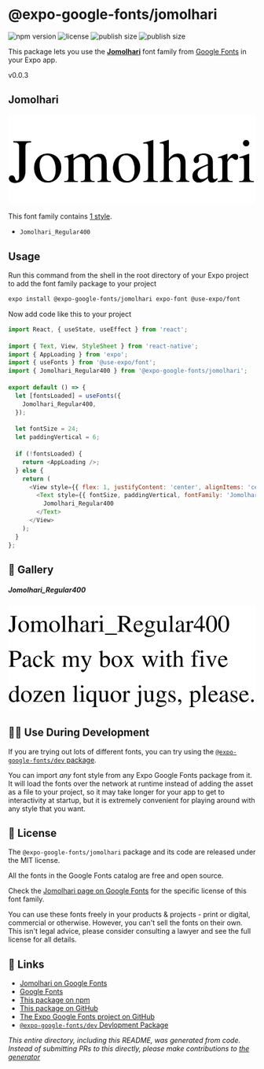 # @expo-google-fonts/jomolhari

![npm version](https://flat.badgen.net/npm/v/@expo-google-fonts/jomolhari)
![license](https://flat.badgen.net/github/license/expo/google-fonts)
![publish size](https://flat.badgen.net/packagephobia/install/@expo-google-fonts/jomolhari)
![publish size](https://flat.badgen.net/packagephobia/publish/@expo-google-fonts/jomolhari)

This package lets you use the [**Jomolhari**](https://fonts.google.com/specimen/Jomolhari) font family from [Google Fonts](https://fonts.google.com/) in your Expo app.

v0.0.3

## Jomolhari

![Jomolhari](./font-family.png)

This font family contains [1 style](#-gallery).

- `Jomolhari_Regular400`

## Usage

Run this command from the shell in the root directory of your Expo project to add the font family package to your project
```sh
expo install @expo-google-fonts/jomolhari expo-font @use-expo/font
```

Now add code like this to your project
```js
import React, { useState, useEffect } from 'react';

import { Text, View, StyleSheet } from 'react-native';
import { AppLoading } from 'expo';
import { useFonts } from '@use-expo/font';
import { Jomolhari_Regular400 } from '@expo-google-fonts/jomolhari';

export default () => {
  let [fontsLoaded] = useFonts({
    Jomolhari_Regular400,
  });

  let fontSize = 24;
  let paddingVertical = 6;

  if (!fontsLoaded) {
    return <AppLoading />;
  } else {
    return (
      <View style={{ flex: 1, justifyContent: 'center', alignItems: 'center' }}>
        <Text style={{ fontSize, paddingVertical, fontFamily: 'Jomolhari_Regular400' }}>
          Jomolhari_Regular400
        </Text>
      </View>
    );
  }
};

```

## 🔡 Gallery

##### Jomolhari_Regular400
![Jomolhari_Regular400](./3ee25009d9daf59851273c5b12d4656fbdfd943f715735eda3c58bbf19ebd677.ttf.png)


## 👩‍💻 Use During Development

If you are trying out lots of different fonts, you can try using the [`@expo-google-fonts/dev` package](https://github.com/expo/google-fonts/tree/master/font-packages/dev#readme).

You can import *any* font style from any Expo Google Fonts package from it. It will load the fonts
over the network at runtime instead of adding the asset as a file to your project, so it may take longer
for your app to get to interactivity at startup, but it is extremely convenient
for playing around with any style that you want.

## 📖 License

The `@expo-google-fonts/jomolhari` package and its code are released under the MIT license.

All the fonts in the Google Fonts catalog are free and open source.

Check the [Jomolhari page on Google Fonts](https://fonts.google.com/specimen/Jomolhari) for the specific license of this font family.

You can use these fonts freely in your products & projects - print or digital, commercial or otherwise. However, you can't sell the fonts on their own. This isn't legal advice, please consider consulting a lawyer and see the full license for all details.

## 🔗 Links

- [Jomolhari on Google Fonts](https://fonts.google.com/specimen/Jomolhari)
- [Google Fonts](https://fonts.google.com/)
- [This package on npm](https://www.npmjs.com/package/@expo-google-fonts/jomolhari)
- [This package on GitHub](https://github.com/expo/google-fonts/tree/master/font-packages/jomolhari)
- [The Expo Google Fonts project on GitHub](https://github.com/expo/google-fonts)
- [`@expo-google-fonts/dev` Devlopment Package](https://github.com/expo/google-fonts/tree/master/font-packages/dev)


*This entire directory, including this README, was generated from code. Instead of submitting PRs to this directly, please make contributions to [the generator](https://github.com/expo/google-fonts/tree/master/packages/generator)*
